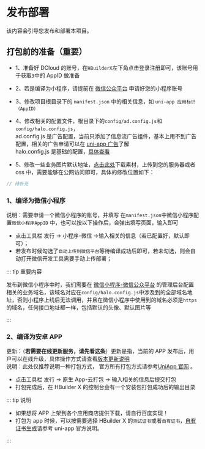 # 发布部署

该内容会引导您发布和部署本项目。

## 打包前的准备（重要）

- 1、准备好 DCloud 的账号，在`HBuilderX`左下角点击登录注册即可，该账号用于获取`3`中的 AppID 做准备

- 2、若是编译为小程序，请提前在 [微信公众平台](https://mp.weixin.qq.com/) 申请好您的小程序账号

- 3、修改项目根目录下的 `manifest.json` 中的相关信息，如 `uni-app 应用标识（AppID）`

- 4、修改相关的配置文件，根目录下的`config/ad.config.js`和`config/halo.config.js`，
  <br/>ad.config.js 是广告配置，当前只添加了信息流广告组件，基本上用不到广告配置，相关的广告申请可以在 [uni-app 广告](https://uniapp.dcloud.net.cn/component/ad.html)了解
  <br/>halo.config.js 是基础的配置，[具体查看](./settings.md)

- 5、修改一些业务图片默认地址，[点击此处](../assets/sucai.zip)下载素材，上传到您的服务器或者 oss 中，需要能够在公网访问即可，具体的修改位置如下：

```javascript
// 待补充
```

### 1、编译为微信小程序

说明：需要申请一个微信小程序的账号，并填写 在`manifest.json`中微信小程序配置`微信小程序AppID` 中，也可以按以下操作后，会弹出填写页面，输入即可

- 点击工具栏 发行 -> 小程序-微信 ->输入相关的信息（若已配置好，默认即可）；
- 若发布时候勾选了`自动上传到微信平台`等待编译成功后即可，若未勾选，则会自动打开微信开发工具需要手动上传部署；

::: tip 重要内容

发布到微信小程序中时，我们需要在 [微信小程序-微信公众平台](https://mp.weixin.qq.com/) 的管理后台配置相关的业务域名，该域名对应在`config/halo.config.js`中涉及到的全部域名地址，否则小程序上线后无法调用，并且在微信小程序中使用到的域名必须是`https`的域名，任何接口地址都一样，包括默认的头像、默认图片等

:::

### 2、编译为安卓 APP

更新：（**若需要在线更新服务，请先看这条**）更新是指，当前的 APP 发布后，用户可以在线升级，具体操作方式请查看[版本更新说明](../tutorial/update.md)
<br/>说明：此处仅推荐说明一种打包方式， 官方所有打包方式请参考[UniApp 官网](https://uniapp.dcloud.net.cn/tutorial/app-base.html) 。

- 点击工具栏 发行 -> 原生 App-云打包 -> 输入相关的信息后提交打包
- 打包完成后，在 HBuilder X 的控制台会有一个安装包打包成功后的输出目录

::: tip 说明

- 如果想将 APP 上架到各个应用商店提供下载，请自行百度实现！
- 打包为 app 时候，可以按需要选择 HBuilder X 的`测试证书`或者`自有证书`，[自有证书生成]()请参考 uni-app 官方说明。

:::
